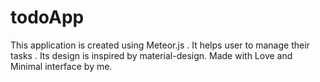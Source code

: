 # todoApp
This application is created using Meteor.js . It helps user to manage their tasks . Its design is inspired by material-design. Made with Love and Minimal interface by me.
